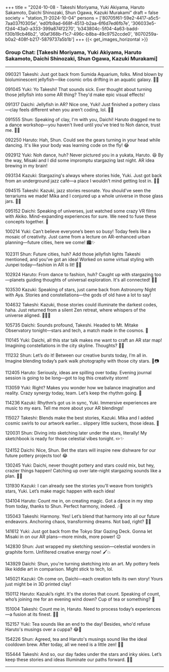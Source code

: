 +++
title = "2024-10-08 - Takeshi Moriyama, Yuki Akiyama, Haruto Sakamoto, Daichi Shinozaki, Shun Ogawa, Kazuki Murakami"
draft = false
society = "station_11-2024-10-04"
persons = ['80705f61-59e2-4417-a5c5-7aa037f0305e', 'ed0fb9ad-668f-4513-b2aa-6f6d7ed6fb7e', '306033e5-f2d4-43a0-a333-399a874f2270', 'b343804c-5f04-4a63-badd-f30b19cb46b2', 'd0af368b-f1c7-496c-b8ba-49c9752ccde0', '8070259a-b0a2-408f-b217-5879737a5b1b']
+++
{{< get_images_horizontal >}}
### Group Chat: [Takeshi Moriyama, Yuki Akiyama, Haruto Sakamoto, Daichi Shinozaki, Shun Ogawa, Kazuki Murakami]

---

090321 Takeshi: Just got back from Sumida Aquarium, folks. Mind blown by bioluminescent jellyfish—like cosmic orbs drifting in an aquatic galaxy. 🌌🐠

091045 Yuki: Yo Takeshi! That sounds sick. Ever thought about turning those jellyfish into some AR thing? They'd make epic visual effects! 

091317 Daichi: Jellyfish in AR? Nice one, Yuki! Just finished a pottery class—clay feels different when you aren’t coding, lol. 🤔👐

091555 Shun: Speaking of clay, I'm with you, Daichi! Haruto dragged me to a dance workshop—you haven't lived until you've tried to Noh dance, trust me. 🤣💃

092250 Haruto: Hah, Shun. Could see the gears turning in your head while dancing. It's like your body was learning code on the fly! 😂

092912 Yuki: Noh dance, huh? Never pictured you in a yukata, Haruto. 😆 By the way, Misaki and I did some impromptu stargazing last night. AR idea brewing in my brain!

093134 Kazuki: Stargazing's always where stories hide, Yuki. Just got back from an underground jazz café—a place I wouldn't mind getting lost in. 📜🎷

094515 Takeshi: Kazuki, jazz stories resonate. You should've seen the terrariums we made! Mika and I conjured up a whole universe in those glass jars. 🌿🌌

095152 Daichi: Speaking of universes, just watched some crazy VR films with Akiko. Mind-expanding experiences for sure. We need to fuse these concepts together. 🤯

100214 Yuki: Can’t believe everyone’s been so busy! Today feels like a mosaic of creativity. Just came from a lecture on AR-enhanced urban planning—future cities, here we come! 🏙️✨

102311 Shun: Future cities, huh? Add those jellyfish lights Takeshi mentioned, and you’ve got an idea! Worked on some virtual styling with Junpei today—fashion in AR is lit! 👗✨

102924 Haruto: From dance to fashion, huh? Caught up with stargazing too—planets guiding thoughts of universal exploration. It's all connected! 🌌🌟

103530 Kazuki: Speaking of stars, just came back from Astronomy Night with Aya. Stories and constellations—the gods of old have a lot to say! 

104632 Takeshi: Kazuki, those stories could illuminate the darkest codes, haha. Just returned from a silent Zen retreat, where whispers of the universe aligned. 🌌🧘‍♂️

105735 Daichi: Sounds profound, Takeshi. Headed to Mt. Mitake Observatory tonight—stars and tech, a match made in the cosmos. 🌠

110145 Yuki: Daichi, all this star talk makes me want to craft an AR star map! Imagining constellations in the city skyline. Thoughts? 📱🌟

111232 Shun: Let’s do it! Between our creative bursts today, I’m all in. Imagine blending today’s park walk photography with those city stars. 🤩📷

112405 Haruto: Seriously, ideas are spilling over today. Evening journal session is going to be long—got to log this creativity storm!

113059 Yuki: Right? Makes you wonder how we balance imagination and reality. Crazy synergy today, team. Let’s keep the rhythm going. 🌈

114236 Kazuki: Rhythm’s got us in sync, Yuki. Immersive experiences are music to my ears. Tell me more about your AR blendings!

115027 Takeshi: Blends make the best stories, Kazuki. Mika and I added cosmic swirls to our artwork earlier... slippery little suckers, those ideas. 🐚

120031 Shun: Diving into sketching later under the stars, literally! My sketchbook is ready for those celestial vibes tonight. ✏️✨

124152 Daichi: Nice, Shun. Bet the stars will inspire new dishware for our future pottery projects too! 😂

130245 Yuki: Daichi, never thought pottery and stars could mix, but hey, crazier things happen! Catching up over late-night stargazing sounds like a plan. 🌌🤝

131930 Kazuki: I can already see the stories you’ll weave from tonight’s stars, Yuki. Let’s make magic happen with each idea!

134104 Haruto: Count me in, on creating magic. Got a dance in my step from today, thanks to Shun. Perfect harmony, indeed. 🎶💃

135043 Takeshi: Harmony. Yes! Let’s blend that harmony into all our future endeavors. Anchoring chaos, transforming dreams. Not bad, right? 🤔✨

141612 Yuki: Just got back from the Tokyo Star Gazing Deck. Gonna let Misaki in on our AR plans—more minds, more power! 😉

142830 Shun: Just wrapped my sketching session—celestial wonders in graphite form. Unfiltered creative energy now! 🖌️💥

143929 Daichi: Shun, you're turning sketching into an art. My pottery feels like kiddie art in comparison. Might stick to tech, lol.

145021 Kazuki: Oh come on, Daichi—each creation tells its own story! Yours just might be in 3D printed clay! 

150112 Haruto: Kazuki’s right. It's the stories that count. Speaking of count, who’s joining me for an evening wind down? Cup of tea or something? 🍵

151004 Takeshi: Count me in, Haruto. Need to process today’s experiences—a fusion at its finest. 🌌🧘

152157 Yuki: Tea sounds like an end to the day! Besides, who'd refuse Haruto's musings over a cuppa? 😂🍵

154226 Shun: Agreed, tea and Haruto's musings sound like the ideal cooldown brew. After today, all we need is a little zen! 🍵✨

155444 Takeshi: And so, our day fades under the stars and inky skies. Let’s keep these stories and ideas Illuminate our paths forward. 📖🌟

---
